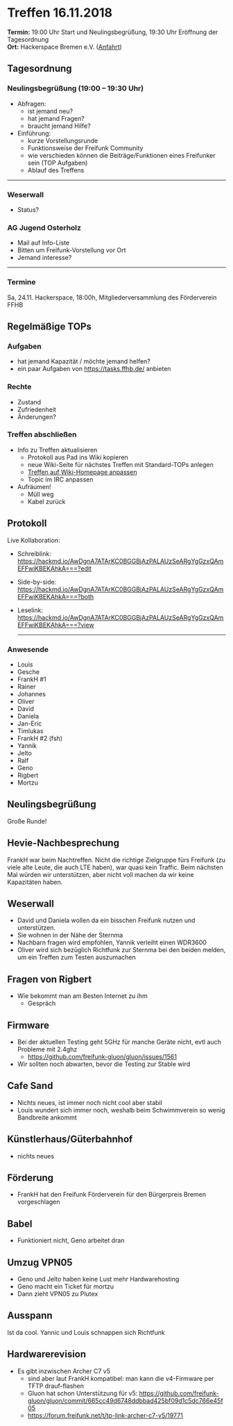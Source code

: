 # Treffen 16.11.2018

**Termin:** 19:00 Uhr Start und Neulingsbegrüßung, 19:30 Uhr Eröffnung der Tagesordnung  
**Ort:** Hackerspace Bremen e.V. ([Anfahrt](https://www.hackerspace-bremen.de/anfahrt/))

## Tagesordnung
### Neulingsbegrüßung (19:00 – 19:30 Uhr)
- Abfragen:
    - ist jemand neu?
    - hat jemand Fragen?
    - braucht jemand Hilfe?
- Einführung:
    - kurze Vorstellungsrunde
    - Funktionsweise der Freifunk Community
    - wie verschieden können die Beiträge/Funktionen eines Freifunker sein (TOP Aufgaben)
    - Ablauf des Treffens

---

### Weserwall
* Status?

### AG Jugend Osterholz
* Mail auf Info-Liste
* Bitten um Freifunk-Vorstellung vor Ort
* Jemand interesse?

---

### Termine
Sa, 24.11. Hackerspace, 18:00h, Mitgliederversammlung des Förderverein FFHB

## Regelmäßige TOPs

### Aufgaben
- hat jemand Kapazität / möchte jemand helfen?
- ein paar Aufgaben von https://tasks.ffhb.de/ anbieten

### Rechte
- Zustand
- Zufriedenheit
- Änderungen?

### Treffen abschließen
- Info zu Treffen aktualisieren
  - Protokoll aus Pad ins Wiki kopieren
  - neue Wiki-Seite für nächstes Treffen mit Standard-TOPs anlegen
  - [Treffen auf Wiki-Homepage anpassen](https://wiki.bremen.freifunk.net/Home)
  - Topic im IRC anpassen
- Aufräumen!
  - Müll weg
  - Kabel zurück


## Protokoll
Live Kollaboration:
- Schreiblink: https://hackmd.io/AwDgnA7ATArKC0BGGBjAzPALAUzSeARgYgGzxQAmEFFwiKBEKAhkA===?edit
- Side-by-side: https://hackmd.io/AwDgnA7ATArKC0BGGBjAzPALAUzSeARgYgGzxQAmEFFwiKBEKAhkA===?both
- Leselink: https://hackmd.io/AwDgnA7ATArKC0BGGBjAzPALAUzSeARgYgGzxQAmEFFwiKBEKAhkA===?view

	---

### Anwesende
* Louis
* Gesche
* FrankH #1
* Rainer
* Johannes
* Oliver
* David
* Daniela
* Jan-Eric
* Timlukas
* FrankH #2 (fsh)
* Yannik
* Jelto
* Ralf
* Geno
* Rigbert
* Mortzu

## Neulingsbegrüßung
Große Runde!

## Hevie-Nachbesprechung
FrankH war beim Nachtreffen. Nicht die richtige Zielgruppe fürs Freifunk (zu viele alte Leute, die auch LTE haben), war quasi kein Traffic. Beim nächsten Mal würden wir unterstützen, aber nicht voll machen da wir keine Kapazitäten haben. 

## Weserwall
* David und Daniela wollen da ein bisschen Freifunk nutzen und unterstützen.
* Sie wohnen in der Nähe der Sternma
* Nachbarn fragen wird empfohlen, Yannik verleiht einen WDR3600
* Oliver wird sich bezüglich Richtfunk zur Sternma bei den beiden melden, um ein Treffen zum Testen auszumachen

## Fragen von Rigbert
* Wie bekommt man am Besten Internet zu ihm
    * Gespräch

## Firmware
* Bei der aktuellen Testing geht 5GHz für manche Geräte nicht, evtl auch Probleme mit 2.4ghz
    * https://github.com/freifunk-gluon/gluon/issues/1561
* Wir sollten noch abwarten, bevor die Testing zur Stable wird

## Cafe Sand
* Nichts neues, ist immer noch nicht cool aber stabil
* Louis wundert sich immer noch, weshalb beim Schwimmverein so wenig Bandbreite ankommt

## Künstlerhaus/Güterbahnhof
* nichts neues

## Förderung
* FrankH hat den Freifunk Förderverein für den Bürgerpreis Bremen vorgeschlagen

## Babel
* Funktioniert nicht, Geno arbeitet dran

## Umzug VPN05
* Geno und Jelto haben keine Lust mehr Hardwarehosting
* Geno macht ein Ticket für mortzu
* Dann zieht VPN05 zu Plutex

## Ausspann 
Ist da cool. Yannic und Louis schnappen sich Richtfunk

## Hardwarerevision
* Es gibt inzwischen Archer C7 v5
    * sind aber laut FrankH kompatibel: man kann die v4-Firmware per TFTP drauf-flashen
    * Gluon hat schon Unterstützung für v5: https://github.com/freifunk-gluon/gluon/commit/665cc49d6748ddbbad425bf09d1c5dc766e45f05
    * https://forum.freifunk.net/t/tp-link-archer-c7-v5/19771

